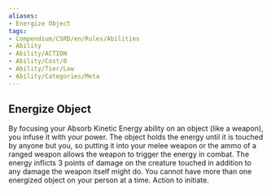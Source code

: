 ```yaml
---
aliases:
- Energize Object
tags:
- Compendium/CSRD/en/Rules/Abilities
- Ability
- Ability/ACTION
- Ability/Cost/0
- Ability/Tier/Low
- Ability/Categories/Meta
---
```


  
## Energize Object  
By focusing your Absorb Kinetic Energy ability on an object (like a weapon), you infuse it with your power. The object holds the energy until it is touched by anyone but you, so putting it into your melee weapon or the ammo of a ranged weapon allows the weapon to trigger the energy in combat. The energy inflicts 3 points of damage on the creature touched in addition to any damage the weapon itself might do. You cannot have more than one energized object on your person at a time. Action to initiate.